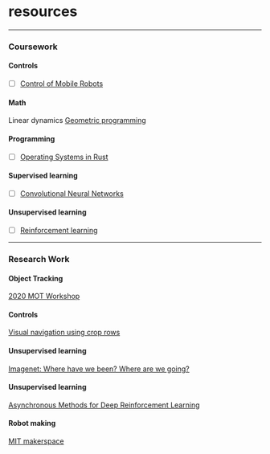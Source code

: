 # resources
--------------------------------------------------------------------------------------------------------------------------------
### Coursework
#### Controls
- [ ] [Control of Mobile Robots](https://www.coursera.org/learn/mobile-robot?)

#### Math
Linear dynamics 
[Geometric programming](https://gpkit.readthedocs.io/en/latest/gp101.html#why-are-gps-special)

#### Programming
- [ ] [Operating Systems in Rust](https://github.com/dddrrreee/cs140e-20win/)

#### Supervised learning
- [ ] [Convolutional Neural Networks](https://www.coursera.org/learn/convolutional-neural-networks?specialization=deep-learning)

#### Unsupervised learning
- [ ] [Reinforcement learning](https://youtu.be/Nd1-UUMVfz4)

--------------------------------------------------------------------------------------------------------------------------------
### Research Work
#### Object Tracking
[2020 MOT Workshop](https://motchallenge.net/workshops/bmtt2020/)

#### Controls
[Visual navigation using crop rows](https://arxiv.org/pdf/1909.12754.pdf)

#### Unsupervised learning 
[Imagenet: Where have we been? Where are we going?](https://www.youtube.com/watch?v=jYvBmJo7qjc)

#### Unsupervised learning 
[Asynchronous Methods for Deep Reinforcement Learning](https://arxiv.org/pdf/1602.01783.pdf)

#### Robot making
[MIT makerspace](http://miters.mit.edu/projects/)



